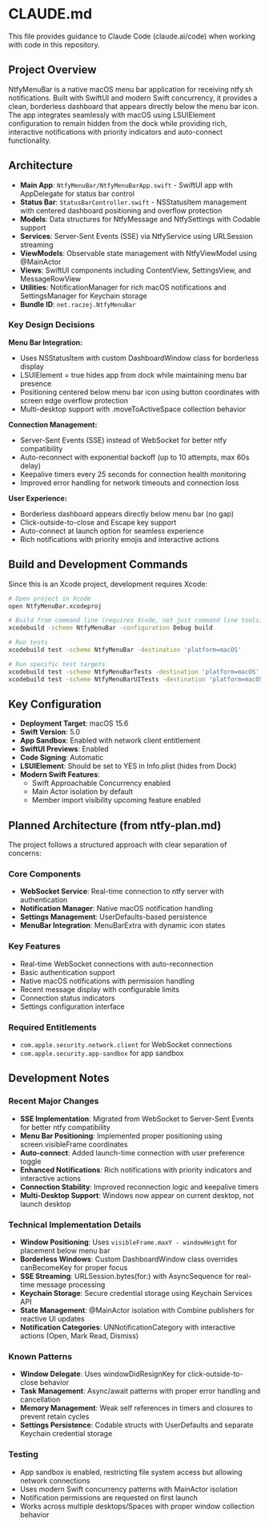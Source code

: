 # CLAUDE.md

This file provides guidance to Claude Code (claude.ai/code) when working with code in this repository.

## Project Overview

NtfyMenuBar is a native macOS menu bar application for receiving ntfy.sh notifications. Built with SwiftUI and modern Swift concurrency, it provides a clean, borderless dashboard that appears directly below the menu bar icon. The app integrates seamlessly with macOS using LSUIElement configuration to remain hidden from the dock while providing rich, interactive notifications with priority indicators and auto-connect functionality.

## Architecture

- **Main App**: `NtfyMenuBar/NtfyMenuBarApp.swift` - SwiftUI app with AppDelegate for status bar control
- **Status Bar**: `StatusBarController.swift` - NSStatusItem management with centered dashboard positioning and overflow protection
- **Models**: Data structures for NtfyMessage and NtfySettings with Codable support
- **Services**: Server-Sent Events (SSE) via NtfyService using URLSession streaming
- **ViewModels**: Observable state management with NtfyViewModel using @MainActor
- **Views**: SwiftUI components including ContentView, SettingsView, and MessageRowView
- **Utilities**: NotificationManager for rich macOS notifications and SettingsManager for Keychain storage
- **Bundle ID**: `net.raczej.NtfyMenuBar`

### Key Design Decisions

**Menu Bar Integration:**
- Uses NSStatusItem with custom DashboardWindow class for borderless display
- LSUIElement = true hides app from dock while maintaining menu bar presence
- Positioning centered below menu bar icon using button coordinates with screen edge overflow protection
- Multi-desktop support with .moveToActiveSpace collection behavior

**Connection Management:**
- Server-Sent Events (SSE) instead of WebSocket for better ntfy compatibility
- Auto-reconnect with exponential backoff (up to 10 attempts, max 60s delay)
- Keepalive timers every 25 seconds for connection health monitoring
- Improved error handling for network timeouts and connection loss

**User Experience:**
- Borderless dashboard appears directly below menu bar (no gap)
- Click-outside-to-close and Escape key support
- Auto-connect at launch option for seamless experience
- Rich notifications with priority emojis and interactive actions

## Build and Development Commands

Since this is an Xcode project, development requires Xcode:

```bash
# Open project in Xcode
open NtfyMenuBar.xcodeproj

# Build from command line (requires Xcode, not just command line tools)
xcodebuild -scheme NtfyMenuBar -configuration Debug build

# Run tests
xcodebuild test -scheme NtfyMenuBar -destination 'platform=macOS'

# Run specific test targets
xcodebuild test -scheme NtfyMenuBarTests -destination 'platform=macOS'
xcodebuild test -scheme NtfyMenuBarUITests -destination 'platform=macOS'
```

## Key Configuration

- **Deployment Target**: macOS 15.6
- **Swift Version**: 5.0
- **App Sandbox**: Enabled with network client entitlement
- **SwiftUI Previews**: Enabled
- **Code Signing**: Automatic
- **LSUIElement**: Should be set to YES in Info.plist (hides from Dock)
- **Modern Swift Features**: 
  - Swift Approachable Concurrency enabled
  - Main Actor isolation by default
  - Member import visibility upcoming feature enabled

## Planned Architecture (from ntfy-plan.md)

The project follows a structured approach with clear separation of concerns:

### Core Components
- **WebSocket Service**: Real-time connection to ntfy server with authentication
- **Notification Manager**: Native macOS notification handling
- **Settings Management**: UserDefaults-based persistence
- **MenuBar Integration**: MenuBarExtra with dynamic icon states

### Key Features
- Real-time WebSocket connections with auto-reconnection
- Basic authentication support
- Native macOS notifications with permission handling
- Recent message display with configurable limits
- Connection status indicators
- Settings configuration interface

### Required Entitlements
- `com.apple.security.network.client` for WebSocket connections
- `com.apple.security.app-sandbox` for app sandbox

## Development Notes

### Recent Major Changes
- **SSE Implementation**: Migrated from WebSocket to Server-Sent Events for better ntfy compatibility
- **Menu Bar Positioning**: Implemented proper positioning using screen.visibleFrame coordinates
- **Auto-connect**: Added launch-time connection with user preference toggle
- **Enhanced Notifications**: Rich notifications with priority indicators and interactive actions
- **Connection Stability**: Improved reconnection logic and keepalive timers
- **Multi-Desktop Support**: Windows now appear on current desktop, not launch desktop

### Technical Implementation Details
- **Window Positioning**: Uses `visibleFrame.maxY - windowHeight` for placement below menu bar
- **Borderless Windows**: Custom DashboardWindow class overrides canBecomeKey for proper focus
- **SSE Streaming**: URLSession.bytes(for:) with AsyncSequence for real-time message processing
- **Keychain Storage**: Secure credential storage using Keychain Services API
- **State Management**: @MainActor isolation with Combine publishers for reactive UI updates
- **Notification Categories**: UNNotificationCategory with interactive actions (Open, Mark Read, Dismiss)

### Known Patterns
- **Window Delegate**: Uses windowDidResignKey for click-outside-to-close behavior
- **Task Management**: Async/await patterns with proper error handling and cancellation
- **Memory Management**: Weak self references in timers and closures to prevent retain cycles
- **Settings Persistence**: Codable structs with UserDefaults and separate Keychain credential storage

### Testing
- App sandbox is enabled, restricting file system access but allowing network connections
- Uses modern Swift concurrency patterns with MainActor isolation
- Notification permissions are requested on first launch
- Works across multiple desktops/Spaces with proper window collection behavior